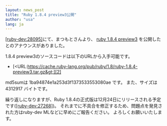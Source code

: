 ```yaml
---
layout: news_post
title: "Ruby 1.8.4 preview3公開"
author: "usa"
lang: ja
---
```


[\[ruby-dev:28095\]][1]にて、まつもとさんより、 [ruby 1.8.4 preview3][2]
を公開したとのアナウンスがありました。

1\.8.4 preview3のソースコードは以下のURLから入手可能です。

* [&lt;URL:https://cache.ruby-lang.org/pub/ruby/1.8/ruby-1.8.4-preview3.tar.gz&gt;][2]

md5sumは 1ba94874e1a253d3f1373533553080ae です。 また、サイズは 4312917 バイトです。

繰り返しになりますが、Ruby 1.8.4の正式版は12月24日にリリースされる予定です([\[ruby-dev:27268\]][3])。
それまでに不具合を修正するため、問題点を発見された方はruby-dev MLなどに早めにご報告ください。 よろしくお願いいたします。



[1]: https://blade.ruby-lang.org/ruby-dev/28095
[2]: https://cache.ruby-lang.org/pub/ruby/1.8/ruby-1.8.4-preview3.tar.gz
[3]: https://blade.ruby-lang.org/ruby-dev/27268
